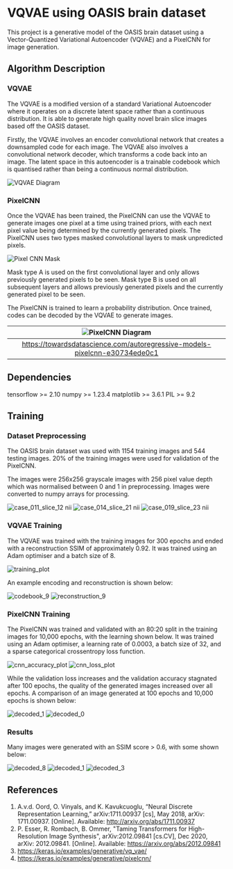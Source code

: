 # VQVAE using OASIS brain dataset

This project is a generative model of the OASIS brain dataset using a Vector-Quantized Variational Autoencoder (VQVAE) and a PixelCNN for image generation. 

## Algorithm Description

### VQVAE

The VQVAE is a modified version of a standard Variational Autoencoder where it operates on a discrete latent space rather than a continuous distribution. It is able to generate high quality novel brain slice images based off the OASIS dataset.

Firstly, the VQVAE involves an encoder convolutional network that creates a downsampled code for each image. The VQVAE also involves a convolutional network decoder, which transforms a code back into an image.
The latent space in this autoencoder is a trainable codebook which is quantised rather than being a continuous normal distribution.

![VQVAE Diagram](https://user-images.githubusercontent.com/41940464/196821144-fa41993c-5bfb-48e0-8837-b74925c2fde0.png)

### PixelCNN

Once the VQVAE has been trained, the PixelCNN can use the VQVAE to generate images one pixel at a time using trained priors, with each next pixel value being determined by the currently generated pixels.
The PixelCNN uses two types masked convolutional layers to mask unpredicted pixels.

![Pixel CNN Mask](https://user-images.githubusercontent.com/41940464/196822113-d99c0f97-d382-40b7-9243-7118a122e5ef.png)

Mask type A is used on the first convolutional layer and only allows previously generated pixels to be seen.
Mask type B is used on all subsequent layers and allows previously generated pixels and the currently generated pixel to be seen.

The PixelCNN is trained to learn a probability distribution. Once trained, codes can be decoded by the VQVAE to generate images.

| ![PixelCNN Diagram](https://user-images.githubusercontent.com/41940464/196823793-81c7e380-6e96-4770-aab4-209b2a4700f2.png) | 
|:--:| 
| https://towardsdatascience.com/autoregressive-models-pixelcnn-e30734ede0c1 |

## Dependencies

tensorflow >= 2.10
numpy >= 1.23.4
matplotlib >= 3.6.1
PIL >= 9.2

## Training

### Dataset Preprocessing

The OASIS brain dataset was used with 1154 training images and 544 testing images. 20% of the training images were used for validation of the PixelCNN.

The images were 256x256 grayscale images with 256 pixel value depth which was normalised between 0 and 1 in preprocessing. Images were converted to numpy arrays for processing.

![case_011_slice_12 nii](https://user-images.githubusercontent.com/41940464/196826679-22bf8a94-a935-47f6-96dd-28548558c103.png) ![case_014_slice_21 nii](https://user-images.githubusercontent.com/41940464/196826695-981a8afb-213a-4735-94c0-e523108ec018.png) ![case_019_slice_23 nii](https://user-images.githubusercontent.com/41940464/196826698-3a5e1b31-943e-418c-819b-2fa8ac67ed83.png)

### VQVAE Training

The VQVAE was trained with the training images for 300 epochs and ended with a reconstruction SSIM of approximately 0.92.
It was trained using an Adam optimiser and a batch size of 8.

![training_plot](https://user-images.githubusercontent.com/41940464/196826876-3c6785a8-8b7d-43b7-8d71-f55a5438a835.png)

An example encoding and reconstruction is shown below:

![codebook_9](https://user-images.githubusercontent.com/41940464/196827599-b57436b2-d712-4ff8-adaf-6fe81a29945f.png)
![reconstruction_9](https://user-images.githubusercontent.com/41940464/196827313-7fa4f106-a178-4580-9403-260c2ba9133f.png)

### PixelCNN Training

The PixelCNN was trained and validated with an 80:20 split in the training images for 10,000 epochs, with the learning shown below.
It was trained using an Adam optimiser, a learning rate of 0.0003, a batch size of 32, and a sparse categorical crossentropy loss function.

![cnn_accuracy_plot](https://user-images.githubusercontent.com/41940464/196828147-357f9a81-cd0e-4ad9-b51c-18578745beb7.png)
![cnn_loss_plot](https://user-images.githubusercontent.com/41940464/196828151-58d0c943-4a9c-4271-8c8e-2e6a09516be1.png)

While the validation loss increases and the validation accuracy stagnated after 100 epochs, the quality of the generated images increased over all epochs.
A comparison of an image generated at 100 epochs and 10,000 epochs is shown below:

![decoded_1](https://user-images.githubusercontent.com/41940464/196830791-172061d4-fa23-420c-bdb4-955bf83f262c.png)
![decoded_0](https://user-images.githubusercontent.com/41940464/196831266-f5bef2c2-4dcf-4211-bec7-2a0dbf44dcc4.png)

### Results

Many images were generated with an SSIM score > 0.6, with some shown below:

![decoded_8](https://user-images.githubusercontent.com/41940464/196828872-0ad87d5f-92e7-4866-aedd-34b26be900e1.png)
![decoded_1](https://user-images.githubusercontent.com/41940464/196828873-153c71dd-c6c4-439b-8406-85658d4587e9.png)
![decoded_3](https://user-images.githubusercontent.com/41940464/196828875-10a160e6-6e18-4510-a726-7a31b20b1828.png)

## References
1. A.v.d. Oord, O. Vinyals, and K. Kavukcuoglu, “Neural Discrete Representation Learning,”
arXiv:1711.00937 [cs], May 2018, arXiv: 1711.00937. [Online]. Available: http://arxiv.org/abs/1711.00937
2. P. Esser, R. Rombach, B. Ommer, "Taming Transformers for High-Resolution Image Synthesis",
arXiv:2012.09841 [cs.CV], Dec 2020, arXiv: 2012.09841. [Online]. Available: https://arxiv.org/abs/2012.09841
3. https://keras.io/examples/generative/vq_vae/
4. https://keras.io/examples/generative/pixelcnn/
